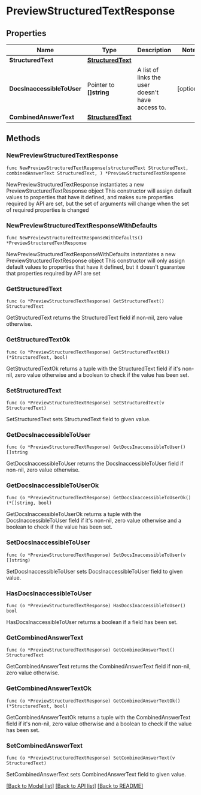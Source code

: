# PreviewStructuredTextResponse

## Properties

Name | Type | Description | Notes
------------ | ------------- | ------------- | -------------
**StructuredText** | [**StructuredText**](StructuredText.md) |  | 
**DocsInaccessibleToUser** | Pointer to **[]string** | A list of links the user doesn&#39;t have access to. | [optional] 
**CombinedAnswerText** | [**StructuredText**](StructuredText.md) |  | 

## Methods

### NewPreviewStructuredTextResponse

`func NewPreviewStructuredTextResponse(structuredText StructuredText, combinedAnswerText StructuredText, ) *PreviewStructuredTextResponse`

NewPreviewStructuredTextResponse instantiates a new PreviewStructuredTextResponse object
This constructor will assign default values to properties that have it defined,
and makes sure properties required by API are set, but the set of arguments
will change when the set of required properties is changed

### NewPreviewStructuredTextResponseWithDefaults

`func NewPreviewStructuredTextResponseWithDefaults() *PreviewStructuredTextResponse`

NewPreviewStructuredTextResponseWithDefaults instantiates a new PreviewStructuredTextResponse object
This constructor will only assign default values to properties that have it defined,
but it doesn't guarantee that properties required by API are set

### GetStructuredText

`func (o *PreviewStructuredTextResponse) GetStructuredText() StructuredText`

GetStructuredText returns the StructuredText field if non-nil, zero value otherwise.

### GetStructuredTextOk

`func (o *PreviewStructuredTextResponse) GetStructuredTextOk() (*StructuredText, bool)`

GetStructuredTextOk returns a tuple with the StructuredText field if it's non-nil, zero value otherwise
and a boolean to check if the value has been set.

### SetStructuredText

`func (o *PreviewStructuredTextResponse) SetStructuredText(v StructuredText)`

SetStructuredText sets StructuredText field to given value.


### GetDocsInaccessibleToUser

`func (o *PreviewStructuredTextResponse) GetDocsInaccessibleToUser() []string`

GetDocsInaccessibleToUser returns the DocsInaccessibleToUser field if non-nil, zero value otherwise.

### GetDocsInaccessibleToUserOk

`func (o *PreviewStructuredTextResponse) GetDocsInaccessibleToUserOk() (*[]string, bool)`

GetDocsInaccessibleToUserOk returns a tuple with the DocsInaccessibleToUser field if it's non-nil, zero value otherwise
and a boolean to check if the value has been set.

### SetDocsInaccessibleToUser

`func (o *PreviewStructuredTextResponse) SetDocsInaccessibleToUser(v []string)`

SetDocsInaccessibleToUser sets DocsInaccessibleToUser field to given value.

### HasDocsInaccessibleToUser

`func (o *PreviewStructuredTextResponse) HasDocsInaccessibleToUser() bool`

HasDocsInaccessibleToUser returns a boolean if a field has been set.

### GetCombinedAnswerText

`func (o *PreviewStructuredTextResponse) GetCombinedAnswerText() StructuredText`

GetCombinedAnswerText returns the CombinedAnswerText field if non-nil, zero value otherwise.

### GetCombinedAnswerTextOk

`func (o *PreviewStructuredTextResponse) GetCombinedAnswerTextOk() (*StructuredText, bool)`

GetCombinedAnswerTextOk returns a tuple with the CombinedAnswerText field if it's non-nil, zero value otherwise
and a boolean to check if the value has been set.

### SetCombinedAnswerText

`func (o *PreviewStructuredTextResponse) SetCombinedAnswerText(v StructuredText)`

SetCombinedAnswerText sets CombinedAnswerText field to given value.



[[Back to Model list]](../README.md#documentation-for-models) [[Back to API list]](../README.md#documentation-for-api-endpoints) [[Back to README]](../README.md)


